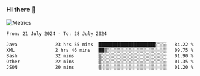 ### Hi there 👋

![Metrics](https://github.com/radoapx/radoapx/blob/main/github-metrics.svg)

<!--START_SECTION:waka-->

```txt
From: 21 July 2024 - To: 28 July 2024

Java              23 hrs 55 mins  █████████████████████░░░░   84.22 %
XML               2 hrs 46 mins   ██▒░░░░░░░░░░░░░░░░░░░░░░   09.75 %
Bash              32 mins         ▒░░░░░░░░░░░░░░░░░░░░░░░░   01.90 %
Other             22 mins         ▒░░░░░░░░░░░░░░░░░░░░░░░░   01.35 %
JSON              20 mins         ▒░░░░░░░░░░░░░░░░░░░░░░░░   01.20 %
```

<!--END_SECTION:waka-->

<!--
**radoapx/radoapx** is a ✨ _special_ ✨ repository because its `README.md` (this file) appears on your GitHub profile.

Here are some ideas to get you started:

- 🔭 I’m currently working on ...
- 🌱 I’m currently learning ...
- 👯 I’m looking to collaborate on ...
- 🤔 I’m looking for help with ...
- 💬 Ask me about ...
- 📫 How to reach me: ...
- 😄 Pronouns: ...
- ⚡ Fun fact: ...
-->
